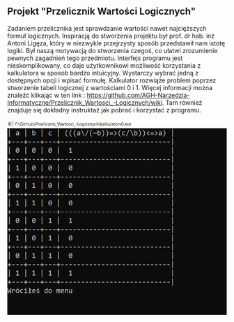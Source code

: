 ## Projekt "Przelicznik Wartości Logicznych"


Zadaniem przelicznika jest sprawdzanie wartości nawet najcięższych formuł logicznych. 
Inspiracją do stworzenia projektu był prof. dr hab. inż Antoni Ligęza, który w niezwykle przejrzysty sposób przedstawił nam istotę logiki. Był naszą motywacją do stworzenia czegoś, co ułatwi zrozumienie pewnych zagadnień tego przedmiotu. 
Interfejs programu jest nieskomplikowany, co daje użytkownikowi możliwość korzystania z kalkulatora w sposób bardzo intuicyjny. Wystarczy wybrać jedną z dostępnych opcji i wpisać formułę. Kalkulator rozwiąże problem poprzez stworzenie tabeli logicznej z wartościami 0 i 1.
Więcej informacji można znaleźć klikając w ten link : https://github.com/AGH-Narzedzia-Informatyczne/Przelicznik_Wartosci_-Logicznych/wiki.
Tam również znajduje się dokładny instruktaż jak pobrać i korzystać z programu. 

![image](https://github.com/majagurdek/majagurdek.github.io/blob/main/kalkulator.png?raw=true)
